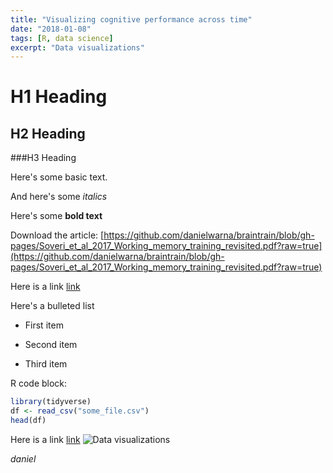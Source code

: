 ```yaml
---
title: "Visualizing cognitive performance across time"
date: "2018-01-08"
tags: [R, data science]
excerpt: "Data visualizations"
---
```


# H1 Heading

## H2 Heading

###H3 Heading

Here's some basic text.

And here's some *italics*

Here's some **bold text**

Download the article:
[https://github.com/danielwarna/braintrain/blob/gh-pages/Soveri_et_al_2017_Working_memory_training_revisited.pdf?raw=true](https://github.com/danielwarna/braintrain/blob/gh-pages/Soveri_et_al_2017_Working_memory_training_revisited.pdf?raw=true)


Here is a link [link](braintrain.fi)

Here's a bulleted list
* First item
+ Second item
- Third item

R code block:
```r
library(tidyverse)
df <- read_csv("some_file.csv")
head(df)
```
Here is a link [link](www.braintrain.fi)
<img src="{{ site.url }}{{ site.baseurl }}/images/plot.jpg" alt="Data visualizations">


<i> daniel </i>
